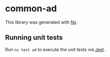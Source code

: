 # common-ad

This library was generated with [Nx](https://nx.dev).

## Running unit tests

Run `nx test ad` to execute the unit tests via [Jest](https://jestjs.io).
